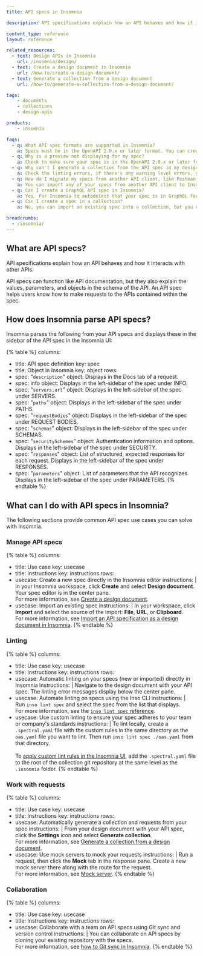 ```yaml
---
title: API specs in Insomnia

description: API specifications explain how an API behaves and how it interacts with other APIs.

content_type: reference
layout: reference

related_resources:
  - text: Design APIs in Insomnia
    url: /insomnia/design/
  - text: Create a design document in Insomnia
    url: /how-to/create-a-design-document/
  - text: Generate a collection from a design document
    url: /how-to/generate-a-collection-from-a-design-document/

tags:
    - documents
    - collections
    - design-apis

products:
    - insomnia

faqs:
  - q: What API spec formats are supported in Insomnia?
    a: Specs must be in the OpenAPI 2.0.x or later format. You can create specs for a REST API or GraphQL API.
  - q: Why is a preview not displaying for my spec?
    a: Check to make sure your spec is in the OpenAPI 2.0.x or later format. Next, check for any errors in the linting and resolve those.
  - q: Why can't I generate a collection from the API spec in my design document?
    a: Check the linting errors, if there's any warning level errors, you won't be able to generate a collection from your spec.
  - q: How do I migrate my specs from another API client, like Postman, to Insomnia?
    a: You can import any of your specs from another API client to Insomnia. Just import the file in your Insomnia workspace. 
  - q: Can I create a GraphQL API spec in Insomnia?
    a: Yes. For Insomnia to autodetect that your spec is in GraphQL format, the path must be `/graphql`, the method must be `POST`, the request body must be application/json and must contain a property query with the type string, and the response body must be application/json.
  - q: Can I create a spec in a collection?
    a: No, you can import an existing spec into a collection, but you can only create a new API spec in a document.

breadcrumbs:
  - /insomnia/
---
```


## What are API specs?

API specifications explain how an API behaves and how it interacts with other APIs.

API specs can function like API documentation, but they also explain the values, parameters, and objects in the schema of the API. An API spec helps users know how to make requests to the APIs contained within the spec.

## How does Insomnia parse API specs?

Insomnia parses the following from your API specs and displays these in the sidebar of the API spec in the Insomnia UI:

<!--vale off-->
{% table %}
columns:
  - title: API spec definition
    key: spec
  - title: Object in Insomnia
    key: object
rows:
  - spec: "`description`"
    object: Displays in the Docs tab of a request.
  - spec: info
    object: Displays in the left-sidebar of the spec under INFO.
  - spec: "`servers.url`"
    object: Displays in the left-sidebar of the spec under SERVERS.
  - spec: "`paths`"
    object: Displays in the left-sidebar of the spec under PATHS.
  - spec: "`requestBodies`"
    object: Displays in the left-sidebar of the spec under REQUEST BODIES.
  - spec: "`schemas`"
    object: Displays in the left-sidebar of the spec under SCHEMAS.
  - spec: "`securitySchemes`"
    object: Authentication information and options. Displays in the left-sidebar of the spec under SECURITY.
  - spec: "`responses`"
    object: List of structured, expected responses for each request. Displays in the left-sidebar of the spec under RESPONSES.
  - spec: "`parameters`"
    object: List of parameters that the API recognizes. Displays in the left-sidebar of the spec under PARAMETERS.
{% endtable %}
<!--vale on-->


## What can I do with API specs in Insomnia?

The following sections provide common API spec use cases you can solve with Insomnia.

<!--vale off-->

### Manage API specs

{% table %}
columns:
  - title: Use case
    key: usecase
  - title: Instructions
    key: instructions
rows:
  - usecase: Create a new spec directly in the Insomnia editor
    instructions: |
      In your Insomnia workspace, click **Create** and select **Design document**. Your spec editor is in the center pane. 
      <br>For more information, see [Create a design document](/how-to/create-a-design-document/).
  - usecase: Import an existing spec
    instructions: |
      In your workspace, click **Import** and select the source of the import: **File**, **URL**, or **Clipboard**. 
      <br>For more information, see [Import an API specification as a design document in Insomnia](/how-to/import-an-api-spec-as-a-document/).
{% endtable %}

### Linting

{% table %}
columns:
  - title: Use case
    key: usecase
  - title: Instructions
    key: instructions
rows:
  - usecase: Automatic linting on your specs (new or imported) directly in Insomnia
    instructions: |
      Navigate to the design document with your API spec. The linting error messages display below the center pane.
  - usecase: Automate linting on specs using the Inso CLI
    instructions: |
      Run `inso lint spec` and select the spec from the list that displays. 
      <br>For more information, see the [`inso lint spec` reference](/inso-cli/reference/lint_spec/).
  - usecase: Use custom linting to ensure your spec adheres to your team or company's standards
    instructions: |
      To lint locally, create a `.spectral.yaml` file with the custom rules in the same directory as the `oas.yaml` file you want to lint. Then run `inso lint spec ./oas.yaml` from that directory. <br><br>
      To [apply custom lint rules in the Insomnia UI](/how-to/add-custom-linting-rules/), add the `.spectral.yaml` file to the root of the collection git repository at the same level as the `.insomnia` folder.
{% endtable %}

### Work with requests

{% table %}
columns:
  - title: Use case
    key: usecase
  - title: Instructions
    key: instructions
rows:
  - usecase: Automatically generate a collection and requests from your spec
    instructions: |
      From your design document with your API spec, click the **Settings** icon and select **Generate collection**. 
      <br>For more information, see [Generate a collection from a design document](/how-to/generate-a-collection-from-a-design-document/).
  - usecase: Use mock servers to mock your requests
    instructions: |
      Run a request, then click the **Mock** tab in the response pane. Create a new mock server there along with the route for the request. 
      <br>For more information, see [Mock server](/insomnia/mock-servers/).
{% endtable %}

### Collaboration

{% table %}
columns:
  - title: Use case
    key: usecase
  - title: Instructions
    key: instructions
rows:
  - usecase: Collaborate with a team on API specs using Git sync and version control
    instructions: |
      You can collaborate on API specs by cloning your existing repository with the specs. 
      <br>For more information, see [how to Git sync in Insomnia](/insomnia/storage/#git-sync).
{% endtable %}

<!--vale on-->